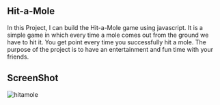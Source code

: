 ## Hit-a-Mole

In this Project, I can build the Hit-a-Mole game using javascript. It is a simple game in which every time a mole comes out from the ground we have to hit it. 
You get point every time you successfully hit a mole. The purpose of the project is to have an entertainment and fun time with your friends.

## ScreenShot

![hitamole](https://user-images.githubusercontent.com/67471717/117966525-a0fb4500-b341-11eb-8337-2307f9dc712a.PNG)
